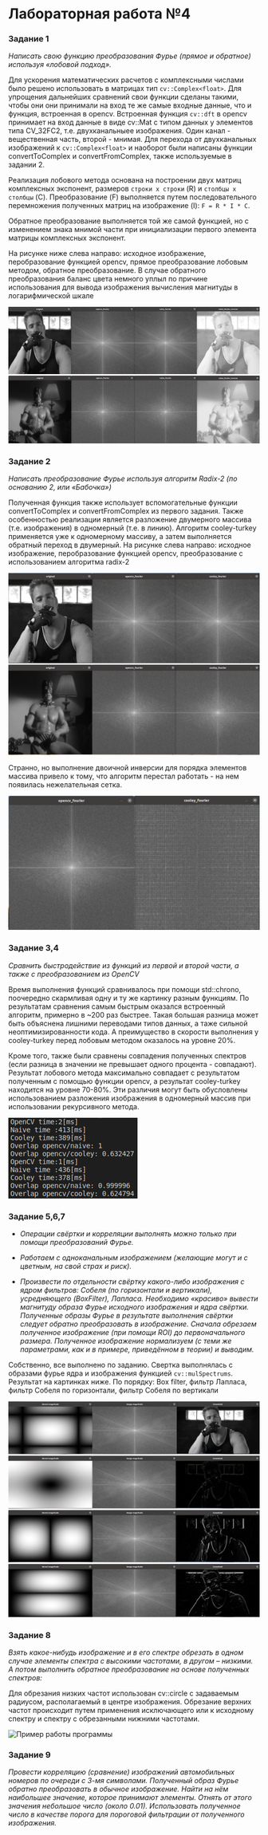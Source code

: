 # Лабораторная работа №4

### Задание 1

*Написать свою функцию преобразования Фурье (прямое и обратное) используя «лобовой подход».*

Для ускорения математических расчетов с комплексными числами было решено использовать в матрицах тип `cv::Complex<float>`. Для упрощения дальнейших сравнений свои функции сделаны такими, чтобы они они принимали на вход те же самые входные данные, что и функция, встроенная в opencv. Встроенная функция `cv::dft` в opencv принимает на вход данные в виде cv::Mat с типом данных у элементов типа CV_32FC2, т.е. двухканальныее изображения. Один канал - вещественная часть, второй - мнимая. Для перехода от двухканальных изображений к `cv::Complex<float>` и наоборот были написаны функции convertToComplex и convertFromComplex, также используемые в задании 2.

Реализация лобового метода основана на построении двух матриц комплексных экспонент, размеров `строки х строки` (R) и `столбцы х столбцы` (C). Преобразование (F) выполняется путем последовательного перемножения полученных матриц на изображение (I): `F = R * I * C`.

Обратное преобразование выполняется той же самой функцией, но с изменением знака мнимой части при инициализации первого элемента матрицы комплексных экспонент.

На рисунке ниже слева направо: исходное изображение, перобразование функцией opencv, прямое преобразование лобовым методом, обратное преобразование. В случае обратного преобразования баланс цвета немного уплыл по причине использования для вывода изображения вычисления магнитуды в логарифмической шкале

![Пример работы программы](readme_img/example1_0.png)
![Пример работы программы](readme_img/example1_1.png)


### Задание 2

*Написать преобразование Фурье используя алгоритм Radix-2 (по основанию 2, или «Бабочка»)*

Полученная функция также использует вспомогательные функции convertToComplex и convertFromComplex из первого задания. Также особенностью реализации является разложение двумерного массива (т.е. изображения) в одномерный (т.е. в линию). Алгоритм cooley-turkey применяется уже к одномерному массиву, а затем выполняется обратный переход в двумерный. На рисунке слева направо: исходное изображение, перобразование функцией opencv, преобразование с использованием алгоритма radix-2

![Пример работы программы](readme_img/example2_0.png)
![Пример работы программы](readme_img/example2_1.png)

Странно, но выполнение двоичной инверсии для порядка элементов массива привело к тому, что алгоритм перестал работать - на нем появилась нежелательная сетка.

![Пример работы программы](readme_img/example2_2.png)


### Задание 3,4

*Сравнить быстродействие из функций из первой и второй части, а также с преобразованием из OpenCV*

Время выполнения функций сравнивалось при помощи std::chrono, поочередно скармливая одну и ту же картинку разным функциям. По результатам сравнения самым быстрым оказался встроенный алгоритм, примерно в ~200 раз быстрее. Такая большая разница может быть объяснена лишними переводами типов данных, а таже сильной неоптимизированности кода. А преимущество в скорости выполнения у cooley-turkey перед лобовым методом оказалось на уровне 20%. 

Кроме того, также были сравнены совпадения полученных спектров (если разница в значении не превышает одного процента - совпадают). Результат лобового метода максимально совпадает с результатом полученным с помощью функции opencv, а результат cooley-turkey находится на уровне 70-80%. Эти различия могут быть обусловлены использованием разложения изображения в одномерный массив при использовании рекурсивного метода.

![Пример работы программы](readme_img/example3.png)


### Задание 5,6,7

- *Операции свёртки и корреляции выполнять можно только при помощи преобразований Фурье.*

- *Работаем с одноканальным изображением (желающие могут и с цветным, на свой страх и риск).*

- *Произвести по отдельности свёртку какого-либо изображения с ядром фильтров: Собеля (по горизонтали и вертикали), усредняющего (BoxFilter), Лапласа. Необходимо «красиво» вывести магнитуду образа Фурье исходного изображения и ядра свёртки. Полученные образы Фурье в результате выполнения свёртки следует обратно преобразовать в изображение. Сначала обрезаем полученное изображение (при помощи ROI) до первоначального размера. Полученное изображение нормализуем (с теми же параметрами, как и в примере, приведённом в теории) и выводим.*

Собственно, все выполнено по заданию. Свертка выполнялась с образами фурье ядра и изображения функцией `cv::mulSpectrums`. Результат на картинках ниже. По порядку: Box filter, фильтр Лапласа, фильтр Собеля по горизонтали, фильтр Собеля по вертикали

![Пример работы программы](readme_img/example5_0.png)
![Пример работы программы](readme_img/example5_1.png)
![Пример работы программы](readme_img/example5_2.png)
![Пример работы программы](readme_img/example5_3.png)


### Задание 8

*Взять какое-нибудь изображение и в его спектре обрезать в одном случае элементы спектра с высокими частотами, в другом – низкими. А потом выполнить обратное преобразование на основе полученных спектров:*

Для обрезания низких частот использован cv::circle с задаваемым радиусом, располагаемый в центре изображения. Обрезание верхних частот происходит путем применения исключающего или к исходному спектру и спектру с обрезанными нижними частотами.

![Пример работы программы](readme_img/example4.png)


### Задание 9

*Провести корреляцию (сравнение) изображений автомобильных номеров по очереди с 3-мя символами. Полученный образ Фурье обратно преобразовать в обычное изображение. Найти на нём наибольшее значение, которое принимают элементы. Отнять от этого значения небольшое число (около 0.01). Использовать полученное число в качестве порога для пороговой фильтрации от полученного изображения.*
